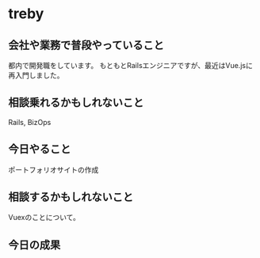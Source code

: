 # treby

## 会社や業務で普段やっていること

都内で開発職をしています。
もともとRailsエンジニアですが、最近はVue.jsに再入門しました。

## 相談乗れるかもしれないこと

Rails, BizOps

## 今日やること

ポートフォリオサイトの作成

## 相談するかもしれないこと

Vuexのことについて。

## 今日の成果



